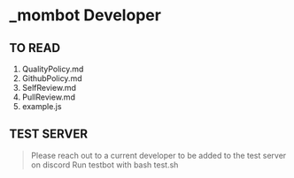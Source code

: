 # _mombot Developer

## TO READ
1. QualityPolicy.md
2. GithubPolicy.md
3. SelfReview.md
4. PullReview.md
5. example.js

## TEST SERVER
> Please reach out to a current developer to be added to the test server on discord
> Run testbot with
>   bash test.sh